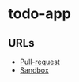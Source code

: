 # todo-app
 ## URLs
  - [Pull-request](https://github.com/BianQt/todo-app/pull/1) 
  - [Sandbox](https://codesandbox.io/s/musing-moore-j1wuz)
